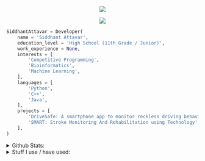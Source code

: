 <p align="center">
    <img src="https://readme-typing-svg.herokuapp.com?color=%2336BCF7&lines=Hello%2C+I'm+Siddhant+Attavar"/>
</p>

<p align="center">
    <img src="https://profile-counter.glitch.me/SiddhantAttavar/count.svg"/>
</p>

```python
SiddhantAttavar = Developer(
    name = 'Siddhant Attavar',
    education_level = 'High School (11th Grade / Junior)',
    work_experience = None,
    interests = [
        'Competitive Programming',
        'Bioinformatics',
        'Machine Learning',
    ],
    languages = [
        'Python',
        'C++',
        'Java',
    ],
    projects = [
        'DriveSafe: A smartphone app to monitor reckless driving behaviours',
        'SMART: Stroke Monitoring And Rehabilitation using Technology',
    ],
)
```

<details>
    <summary>
        Github Stats:
    </summary>
    <p align="center">
        <img height="125em" src="https://github-readme-stats.vercel.app/api?username=SiddhantAttavar&show_icons=true&hide_border=true&&count_private=true&include_all_commits=true&theme=onedark"/>
        <img height="125em" src="https://github-readme-stats.vercel.app/api/top-langs/?username=SiddhantAttavar&layout=compact&theme=onedark&hide_border=true&hide=jupyter%20notebook"/>
        <img height="125em" src="http://github-readme-streak-stats.herokuapp.com?user=SiddhantAttavar&theme=onedark&hide_border=true&date_format=M%20j%5B%2C%20Y%5D"/>
        <img height="125em" src="https://github-profile-summary-cards.vercel.app/api/cards/repos-per-language?username=SiddhantAttavar&theme=monokai"/>
        <img height="125em" src="https://github-profile-summary-cards.vercel.app/api/cards/most-commit-language?username=SiddhantAttavar&theme=monokai"/>
    </p>
    <p align="center">
        <img src="https://github-profile-trophy.vercel.app/?username=SiddhantAttavar&row=1&theme=onedark&hide_border=true"/>
    </p>
    <p align="center">
        <img src="https://github-profile-summary-cards.vercel.app/api/cards/profile-details?username=SiddhantAttavar&theme=monokai"/>
    </p>
</details>

<details>
    <summary>
        Stuff I use / have used:
    </summary>
    <img src="https://img.shields.io/badge/Drupal-0678BE?style=for-the-badge&logo=drupal&logoColor=white"/> <img src="https://img.shields.io/badge/GeeksforGeeks-298D46?style=for-the-badge&logo=geeksforgeeks&logoColor=white"/> <img src="https://img.shields.io/badge/Gmail-D14836?style=for-the-badge&logo=gmail&logoColor=white"/> <img src="https://img.shields.io/badge/website-000000?style=for-the-badge&logo=About.me&logoColor=white"/> <img src="https://img.shields.io/badge/WhatsApp-25D366?style=for-the-badge&logo=whatsapp&logoColor=white"/> <img src="https://img.shields.io/badge/Google_Cloud-4285F4?style=for-the-badge&logo=google-cloud&logoColor=white"/> <img src="https://img.shields.io/badge/PostgreSQL-316192?style=for-the-badge&logo=postgresql&logoColor=white"/> <img src="https://img.shields.io/badge/gimp-5C5543?style=for-the-badge&logo=gimp&logoColor=white"/> <img src="https://img.shields.io/badge/Codecademy-FFF0E5?style=for-the-badge&logo=codecademy&logoColor=303347"/> <img src="https://img.shields.io/badge/Edx-193A3E?style=for-the-badge&logo=edx&logoColor=white"/> <img src="https://img.shields.io/badge/freecodecamp-27273D?style=for-the-badge&logo=freecodecamp&logoColor=white"/> <img src="https://img.shields.io/badge/Khan%20Academy-14BF96?style=for-the-badge&logo=Khan%20Academy&logoColor=white"/> <img src="https://img.shields.io/badge/Udacity-grey?style=for-the-badge&logo=udacity&logoColor=#5FCFEE"/> <img src="https://img.shields.io/badge/Udemy-EC5252?style=for-the-badge&logo=Udemy&logoColor=white"/> <img src="https://img.shields.io/badge/Docker-2CA5E0?style=for-the-badge&logo=docker&logoColor=white"/> <img src="https://img.shields.io/badge/Django-092E20?style=for-the-badge&logo=django&logoColor=green"/> <img src="https://img.shields.io/badge/Drupal-0678BE?style=for-the-badge&logo=drupal&logoColor=white"/>  <img src="https://img.shields.io/badge/gradle-02303A?style=for-the-badge&logo=gradle&logoColor=white"/> <img src="https://img.shields.io/badge/Jekyll-CC0000?style=for-the-badge&logo=Jekyll&logoColor=white"/> <img src="https://img.shields.io/badge/Jupyter-F37626.svg?&style=for-the-badge&logo=Jupyter&logoColor=white"/> <img src="https://img.shields.io/badge/Markdown-000000?style=for-the-badge&logo=markdown&logoColor=white"/> <img src="https://img.shields.io/badge/pypi-3775A9?style=for-the-badge&logo=pypi&logoColor=white"/> <img src="https://img.shields.io/badge/Discord-5865F2?style=for-the-badge&logo=discord&logoColor=white"/> <img src="https://img.shields.io/badge/Google%20Meet-00897B?style=for-the-badge&logo=google-meet&logoColor=white"/> <img src="https://img.shields.io/badge/Microsoft_Teams-6264A7?style=for-the-badge&logo=microsoft-teams&logoColor=white"/> <img src="https://img.shields.io/badge/Zoom-2D8CFF?style=for-the-badge&logo=zoom&logoColor=white"/>  <img src="https://img.shields.io/badge/Android_Studio-3DDC84?style=for-the-badge&logo=android-studio&logoColor=white"/> <img src="https://img.shields.io/badge/Colab-F9AB00?style=for-the-badge&logo=googlecolab&color=525252"/> <img src="https://img.shields.io/badge/Gitpod-000000?style=for-the-badge&logo=gitpod&logoColor=#FFAE33"/> <img src="https://img.shields.io/badge/NeoVim-%2357A143.svg?&style=for-the-badge&logo=neovim&logoColor=white"/> <img src="https://img.shields.io/badge/replit-667881?style=for-the-badge&logo=replit&logoColor=white"/> <img src="https://img.shields.io/badge/sublime_text-%23575757.svg?&style=for-the-badge&logo=sublime-text&logoColor=important"/> <img src="https://img.shields.io/badge/Visual_Studio_Code-0078D4?style=for-the-badge&logo=visual%20studio%20code&logoColor=white"/> <img src="https://img.shields.io/badge/Editor%20Config-E0EFEF?style=for-the-badge&logo=editorconfig&logoColor=000"/> <img src="https://img.shields.io/badge/C%2B%2B-00599C?style=for-the-badge&logo=c%2B%2B&logoColor=white"/> <img src="https://img.shields.io/badge/HTML5-E34F26?style=for-the-badge&logo=html5&logoColor=white"/> <img src="https://img.shields.io/badge/Java-ED8B00?style=for-the-badge&logo=java&logoColor=white"/> <img src="https://img.shields.io/badge/JavaScript-323330?style=for-the-badge&logo=javascript&logoColor=F7DF1E"/> <img src="https://img.shields.io/badge/json-5E5C5C?style=for-the-badge&logo=json&logoColor=white"/> <img src="https://img.shields.io/badge/Keras-D00000?style=for-the-badge&logo=Keras&logoColor=white"/> <img src="https://img.shields.io/badge/Kotlin-0095D5?&style=for-the-badge&logo=kotlin&logoColor=white"/> <img src="https://img.shields.io/badge/Lua-2C2D72?style=for-the-badge&logo=lua&logoColor=white"/> <img src="https://img.shields.io/badge/Numpy-777BB4?style=for-the-badge&logo=numpy&logoColor=white"/> <img src="https://img.shields.io/badge/Pandas-2C2D72?style=for-the-badge&logo=pandas&logoColor=white"/> <img src="https://img.shields.io/badge/Plotly-239120?style=for-the-badge&logo=plotly&logoColor=white"/> <img src="https://img.shields.io/badge/Python-FFD43B?style=for-the-badge&logo=python&logoColor=blue"/> <img src="https://img.shields.io/badge/SciPy-654FF0?style=for-the-badge&logo=SciPy&logoColor=white"/> <img src="https://img.shields.io/badge/Scratch-4D97FF?style=for-the-badge&logo=Scratch&logoColor=white"/> <img src="https://img.shields.io/badge/dialogflow-FF9800?style=for-the-badge&logo=dialogflow&logoColor=white"/> <img src="https://img.shields.io/badge/Google%20Sheets-34A853?style=for-the-badge&logo=google-sheets&logoColor=white"/> <img src="https://img.shields.io/badge/LibreOffice-18A303?style=for-the-badge&logo=LibreOffice&logoColor=white"/> <img src="https://img.shields.io/badge/Microsoft_Excel-217346?style=for-the-badge&logo=microsoft-excel&logoColor=white"/> <img src="https://img.shields.io/badge/Microsoft_Office-D83B01?style=for-the-badge&logo=microsoft-office&logoColor=white"/> <img src="https://img.shields.io/badge/Microsoft_PowerPoint-B7472A?style=for-the-badge&logo=microsoft-powerpoint&logoColor=white"/> <img src="https://img.shields.io/badge/Microsoft_SharePoint-0078D4?style=for-the-badge&logo=microsoft-sharepoint&logoColor=whit"/> <img src="https://img.shields.io/badge/Microsoft_Word-2B579A?style=for-the-badge&logo=microsoft-word&logoColor=white"/> <img src="https://img.shields.io/badge/Notion-000000?style=for-the-badge&logo=notion&logoColor=white"/> <img src="https://img.shields.io/badge/Android-3DDC84?style=for-the-badge&logo=android&logoColor=white"/> <img src="https://img.shields.io/badge/Elementary%20OS-64BAFF?style=for-the-badge&logo=elementary&logoColor=white"/> <img src="https://img.shields.io/badge/Linux-FCC624?style=for-the-badge&logo=linux&logoColor=black"/> <img src="https://img.shields.io/badge/Pop!_OS-48B9C7?style=for-the-badge&logo=Pop!_OS&logoColor=white"/> <img src="https://img.shields.io/badge/Ubuntu-E95420?style=for-the-badge&logo=ubuntu&logoColor=white"/> <img src="https://img.shields.io/badge/Windows-0078D6?style=for-the-badge&logo=windows&logoColor=white"/> <img src="https://img.shields.io/badge/Arduino-00979D?style=for-the-badge&logo=Arduino&logoColor=white"/> <img src="https://img.shields.io/badge/Raspberry%20Pi-A22846?style=for-the-badge&logo=Raspberry%20Pi&logoColor=white"/> <img src="https://img.shields.io/badge/Codechef-%23B92B27.svg?&style=for-the-badge&logo=Codechef&logoColor=white"/> <img src="https://img.shields.io/badge/Codeforces-445f9d?style=for-the-badge&logo=Codeforces&logoColor=white"/> <img src="https://img.shields.io/badge/Codepen-000000?style=for-the-badge&logo=codepen&logoColor=white"/> <img src="https://img.shields.io/badge/Codewars-B1361E?style=for-the-badge&logo=Codewars&logoColor=white"/> <img src="https://img.shields.io/badge/DeviantArt-05CC47?style=for-the-badge&logo=deviantart&logoColor=white"/> <img src="https://img.shields.io/badge/GitHub-100000?style=for-the-badge&logo=github&logoColor=white"/> <img src="https://img.shields.io/badge/GitLab-330F63?style=for-the-badge&logo=gitlab&logoColor=white"/> <img src="https://img.shields.io/badge/HackerEarth-%232C3454.svg?&style=for-the-badge&logo=HackerEarth&logoColor=Blue"/> <img src="https://img.shields.io/badge/-Hackerrank-2EC866?style=for-the-badge&logo=HackerRank&logoColor=white"/> <img src="https://img.shields.io/badge/Kaggle-20BEFF?style=for-the-badge&logo=Kaggle&logoColor=white"/> <img src="https://img.shields.io/badge/-LeetCode-FFA116?style=for-the-badge&logo=LeetCode&logoColor=black"/> <img src="https://img.shields.io/badge/LinkedIn-0077B5?style=for-the-badge&logo=linkedin&logoColor=white"/> <img src="https://img.shields.io/badge/Reddit-FF4500?style=for-the-badge&logo=reddit&logoColor=white"/> <img src="https://img.shields.io/badge/Research_Gate-00CCBB.svg?&style=for-the-badge&logo=ResearchGate&logoColor=white"/> <img src="https://img.shields.io/badge/-Sololearn-3a464b?style=for-the-badge&logo=Sololearn&logoColor=white"/> <img src="https://img.shields.io/badge/StackExchange-%23ffffff.svg?&style=for-the-badge&logo=StackExchange&logoColor=white"/> <img src="https://img.shields.io/badge/Stack_Overflow-FE7A16?style=for-the-badge&logo=stack-overflow&logoColor=white"/> <img src="https://img.shields.io/badge/xda%20developers-2DAAE9?style=for-the-badge&logo=xda-developers&logoColor=white"/> <img src="https://img.shields.io/badge/YouTube_Music-FF0000?style=for-the-badge&logo=youtube-music&logoColor=white"/> <img src="https://img.shields.io/badge/F%20Droid-1976D2?style=for-the-badge&logo=f-droid&logoColor=white"/> <img src="https://img.shields.io/badge/Google_Play-414141?style=for-the-badge&logo=google-play&logoColor=white"/> <img src="https://img.shields.io/badge/YouTube-FF0000?style=for-the-badge&logo=youtube&logoColor=white"/> <img src="https://img.shields.io/badge/GIT-E44C30?style=for-the-badge&logo=git&logoColor=white"/> <img src="https://img.shields.io/badge/GNU%20Bash-4EAA25?style=for-the-badge&logo=GNU%20Bash&logoColor=white"/> <img src="https://img.shields.io/badge/powershell-5391FE?style=for-the-badge&logo=powershell&logoColor=white"/> <img src="https://img.shields.io/badge/tmux-1BB91F?style=for-the-badge&logo=tmux&logoColor=white"/> <img src="https://img.shields.io/badge/windows%20terminal-4D4D4D?style=for-the-badge&logo=windows%20terminal&logoColor=white"/> <img src="https://img.shields.io/badge/Brave-FF1B2D?style=for-the-badge&logo=Brave&logoColor=white"/> <img src="https://img.shields.io/badge/Firefox_Browser-FF7139?style=for-the-badge&logo=Firefox-Browser&logoColor=white"/> <img src="https://img.shields.io/badge/Google_chrome-4285F4?style=for-the-badge&logo=Google-chrome&logoColor=white"/> <img src="https://img.shields.io/badge/Microsoft_Edge-0078D7?style=for-the-badge&logo=Microsoft-edge&logoColor=white"/> <img src="https://img.shields.io/badge/hp%20laptop-0096D6?style=for-the-badge&logo=hp&logoColor=white"/>
</details>
